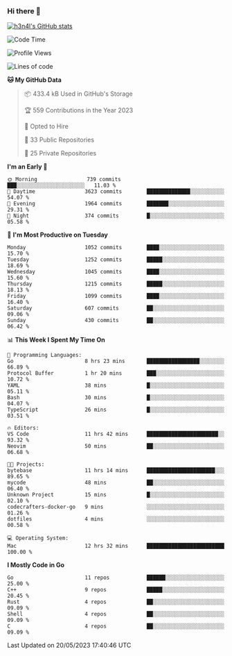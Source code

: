 ### Hi there 👋

[![h3n4l's GitHub stats](https://github-readme-stats.vercel.app/api?username=h3n4l&count_private=true&show_icons=true&theme=radical)](https://github.com/h3n4l/github-readme-stats)

<!--START_SECTION:waka-->
![Code Time](http://img.shields.io/badge/Code%20Time-1%2C231%20hrs%2032%20mins-blue)

![Profile Views](http://img.shields.io/badge/Profile%20Views-0-blue)

![Lines of code](https://img.shields.io/badge/From%20Hello%20World%20I%27ve%20Written-3.1%20million%20lines%20of%20code-blue)

**🐱 My GitHub Data** 

> 📦 433.4 kB Used in GitHub's Storage 
 > 
> 🏆 559 Contributions in the Year 2023
 > 
> 💼 Opted to Hire
 > 
> 📜 33 Public Repositories 
 > 
> 🔑 25 Private Repositories 
 > 
**I'm an Early 🐤** 

```text
🌞 Morning                739 commits         ███░░░░░░░░░░░░░░░░░░░░░░   11.03 % 
🌆 Daytime                3623 commits        ██████████████░░░░░░░░░░░   54.07 % 
🌃 Evening                1964 commits        ███████░░░░░░░░░░░░░░░░░░   29.31 % 
🌙 Night                  374 commits         █░░░░░░░░░░░░░░░░░░░░░░░░   05.58 % 
```
📅 **I'm Most Productive on Tuesday** 

```text
Monday                   1052 commits        ████░░░░░░░░░░░░░░░░░░░░░   15.70 % 
Tuesday                  1252 commits        █████░░░░░░░░░░░░░░░░░░░░   18.69 % 
Wednesday                1045 commits        ████░░░░░░░░░░░░░░░░░░░░░   15.60 % 
Thursday                 1215 commits        █████░░░░░░░░░░░░░░░░░░░░   18.13 % 
Friday                   1099 commits        ████░░░░░░░░░░░░░░░░░░░░░   16.40 % 
Saturday                 607 commits         ██░░░░░░░░░░░░░░░░░░░░░░░   09.06 % 
Sunday                   430 commits         ██░░░░░░░░░░░░░░░░░░░░░░░   06.42 % 
```


📊 **This Week I Spent My Time On** 

```text
💬 Programming Languages: 
Go                       8 hrs 23 mins       █████████████████░░░░░░░░   66.89 % 
Protocol Buffer          1 hr 20 mins        ███░░░░░░░░░░░░░░░░░░░░░░   10.72 % 
YAML                     38 mins             █░░░░░░░░░░░░░░░░░░░░░░░░   05.11 % 
Bash                     30 mins             █░░░░░░░░░░░░░░░░░░░░░░░░   04.07 % 
TypeScript               26 mins             █░░░░░░░░░░░░░░░░░░░░░░░░   03.51 % 

🔥 Editors: 
VS Code                  11 hrs 42 mins      ███████████████████████░░   93.32 % 
Neovim                   50 mins             ██░░░░░░░░░░░░░░░░░░░░░░░   06.68 % 

🐱‍💻 Projects: 
bytebase                 11 hrs 14 mins      ██████████████████████░░░   89.65 % 
mycode                   48 mins             ██░░░░░░░░░░░░░░░░░░░░░░░   06.40 % 
Unknown Project          15 mins             █░░░░░░░░░░░░░░░░░░░░░░░░   02.10 % 
codecrafters-docker-go   9 mins              ░░░░░░░░░░░░░░░░░░░░░░░░░   01.26 % 
dotfiles                 4 mins              ░░░░░░░░░░░░░░░░░░░░░░░░░   00.58 % 

💻 Operating System: 
Mac                      12 hrs 32 mins      █████████████████████████   100.00 % 
```

**I Mostly Code in Go** 

```text
Go                       11 repos            ██████░░░░░░░░░░░░░░░░░░░   25.00 % 
C++                      9 repos             █████░░░░░░░░░░░░░░░░░░░░   20.45 % 
Rust                     4 repos             ██░░░░░░░░░░░░░░░░░░░░░░░   09.09 % 
Shell                    4 repos             ██░░░░░░░░░░░░░░░░░░░░░░░   09.09 % 
C                        4 repos             ██░░░░░░░░░░░░░░░░░░░░░░░   09.09 % 
```




 Last Updated on 20/05/2023 17:40:46 UTC
<!--END_SECTION:waka-->

